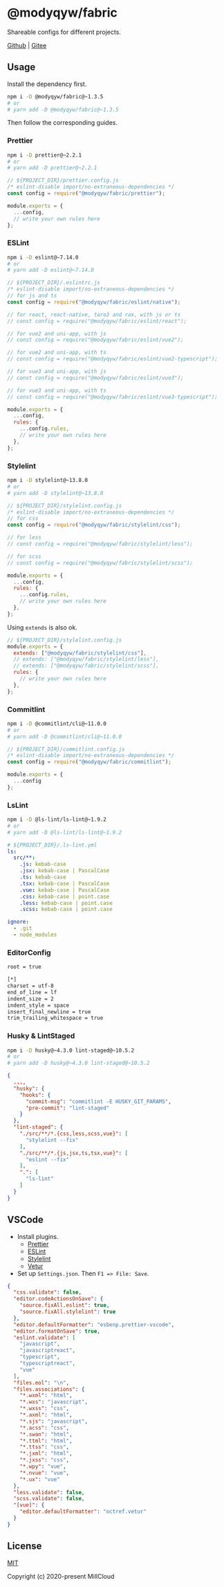 # @modyqyw/fabric

Shareable configs for different projects.

[Github](https://github.com/MillCloud/fabric#readme) | [Gitee](https://gitee.com/millcloud/fabric#readme)

## Usage

Install the dependency first.

```sh
npm i -D @modyqyw/fabric@~1.3.5
# or
# yarn add -D @modyqyw/fabric@~1.3.5
```

Then follow the corresponding guides.

### Prettier

```sh
npm i -D prettier@~2.2.1
# or
# yarn add -D prettier@~2.2.1
```

```js
// ${PROJECT_DIR}/prettier.config.js
/* eslint-disable import/no-extraneous-dependencies */
const config = require("@modyqyw/fabric/prettier");

module.exports = {
  ...config,
  // write your own rules here
};

```

### ESLint

```sh
npm i -D eslint@~7.14.0
# or
# yarn add -D eslint@~7.14.0
```

```js
// ${PROJECT_DIR}/.eslintrc.js
/* eslint-disable import/no-extraneous-dependencies */
// for js and ts
const config = require("@modyqyw/fabric/eslint/native");

// for react, react-native, taro3 and rax, with js or ts
// const config = require("@modyqyw/fabric/eslint/react");

// for vue2 and uni-app, with js
// const config = require("@modyqyw/fabric/eslint/vue2");

// for vue2 and uni-app, with ts
// const config = require("@modyqyw/fabric/eslint/vue2-typescript");

// for vue3 and uni-app, with js
// const config = require("@modyqyw/fabric/eslint/vue3");

// for vue3 and uni-app, with ts
// const config = require("@modyqyw/fabric/eslint/vue3-typescript");

module.exports = {
  ...config,
  rules: {
    ...config.rules,
    // write your own rules here
  },
};

```

### Stylelint

```sh
npm i -D stylelint@~13.8.0
# or
# yarn add -D stylelint@~13.8.0
```

```js
// ${PROJECT_DIR}/stylelint.config.js
/* eslint-disable import/no-extraneous-dependencies */
// for css
const config = require("@modyqyw/fabric/stylelint/css");

// for less
// const config = require("@modyqyw/fabric/stylelint/less");

// for scss
// const config = require("@modyqyw/fabric/stylelint/scss");

module.exports = {
  ...config,
  rules: {
    ...config.rules,
    // write your own rules here
  },
};

```

Using `extends` is also ok.

```js
// ${PROJECT_DIR}/stylelint.config.js
module.exports = {
  extends: ["@modyqyw/fabric/stylelint/css"],
  // extends: ["@modyqyw/fabric/stylelint/less"],
  // extends: ["@modyqyw/fabric/stylelint/scss"],
  rules: {
    // write your own rules here
  },
};

```

### Commitlint

```sh
npm i -D @commitlint/cli@~11.0.0
# or
# yarn add -D @commitlint/cli@~11.0.0
```

```js
// ${PROJECT_DIR}/commitlint.config.js
/* eslint-disable import/no-extraneous-dependencies */
const config = require("@modyqyw/fabric/commitlint");

module.exports = {
  ...config
};
```

### LsLint

```sh
npm i -D @ls-lint/ls-lint@~1.9.2
# or
# yarn add -D @ls-lint/ls-lint@~1.9.2
```

```yml
# ${PROJECT_DIR}/.ls-lint.yml
ls:
  src/**:
    .js: kebab-case
    .jsx: kebab-case | PascalCase
    .ts: kebab-case
    .tsx: kebab-case | PascalCase
    .vue: kebab-case | PascalCase
    .css: kebab-case | point.case
    .less: kebab-case | point.case
    .scss: kebab-case | point.case

ignore:
  - .git
  - node_modules

```

### EditorConfig

```sh
root = true

[*]
charset = utf-8
end_of_line = lf
indent_size = 2
indent_style = space
insert_final_newline = true
trim_trailing_whitespace = true

```

### Husky & LintStaged

```sh
npm i -D husky@~4.3.0 lint-staged@~10.5.2
# or
# yarn add -D husky@~4.3.0 lint-staged@~10.5.2
```

```json
{
  ...,
  "husky": {
    "hooks": {
      "commit-msg": "commitlint -E HUSKY_GIT_PARAMS",
      "pre-commit": "lint-staged"
    }
  },
  "lint-staged": {
    "./src/**/*.{css,less,scss,vue}": [
      "stylelint --fix"
    ],
    "./src/**/*.{js,jsx,ts,tsx,vue}": [
      "eslint --fix"
    ],
    ".": [
      "ls-lint"
    ]
  }
}
```

## VSCode

- Install plugins.
  - [Prettier](https://marketplace.visualstudio.com/items?itemName=esbenp.prettier-vscode)
  - [ESLint](https://marketplace.visualstudio.com/items?itemName=dbaeumer.vscode-eslint)
  - [Stylelint](https://marketplace.visualstudio.com/items?itemName=stylelint.vscode-stylelint)
  - [Vetur](https://marketplace.visualstudio.com/items?itemName=octref.vetur)
- Set up `Settings.json`. Then `F1 => File: Save`.

```json
{
  "css.validate": false,
  "editor.codeActionsOnSave": {
    "source.fixAll.eslint": true,
    "source.fixAll.stylelint": true
  },
  "editor.defaultFormatter": "esbenp.prettier-vscode",
  "editor.formatOnSave": true,
  "eslint.validate": [
    "javascript",
    "javascriptreact",
    "typescript",
    "typescriptreact",
    "vue"
  ],
  "files.eol": "\n",
  "files.associations": {
    "*.wxml": "html",
    "*.wxs": "javascript",
    "*.wxss": "css",
    "*.axml": "html",
    "*.sjs": "javascript",
    "*.acss": "css",
    "*.swan": "html",
    "*.ttml": "html",
    "*.ttss": "css",
    "*.jxml": "html",
    "*.jxss": "css",
    "*.wpy": "vue",
    "*.nvue": "vue",
    "*.ux": "vue"
  },
  "less.validate": false,
  "scss.validate": false,
  "[vue]": {
    "editor.defaultFormatter": "octref.vetur"
  }
}
```

## License

[MIT](./LICENSE)

Copyright (c) 2020-present MillCloud
